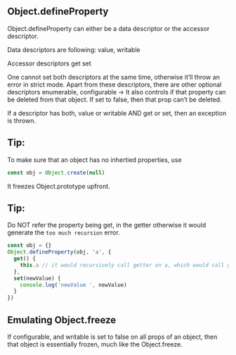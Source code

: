 ## Object.defineProperty

Object.defineProperty can either be a data descriptor or the accessor descriptor.

Data descriptors are following:
value,
writable

Accessor descriptors
get
set

One cannot set both descriptors at the same time, otherwise it’ll throw an error in strict mode.
Apart from these descriptors, there are other optional descriptors
enumerable,
configurable → It also controls if that property can be deleted from that object. If set to false,
then that prop can’t be deleted.

If a descriptor has both, value or writable AND get or set, then an exception is thrown.

## Tip:
To make sure that an object has no inhertied properties, use
```js
const obj = Object.create(null)
```
It freezes Object.prototype upfront.

## Tip:
Do NOT refer the property being get, in the getter otherwise it would generate the `too much recursion` error.

```js
const obj = {}
Object.defineProperty(obj, 'a', {
  get() {
    this.a // it would recursively call getter on a, which would call getter on a
  },
  set(newValue) {
    console.log('newValue ', newValue)
  }
})
```

## Emulating Object.freeze
If configurable, and writable is set to false on all props of an object, then that object is essentially frozen, much like the Object.freeze.
